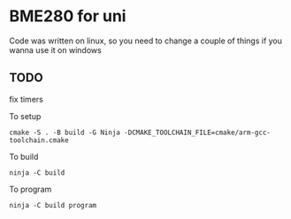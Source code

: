 # BME280 for uni

Code was written on linux, so you need to change a couple of things if you wanna use it on windows

## TODO
fix timers

To setup 

```shell
cmake -S . -B build -G Ninja -DCMAKE_TOOLCHAIN_FILE=cmake/arm-gcc-toolchain.cmake
```

To build 
```shell
ninja -C build
```

To program
```shell
ninja -C build program
```
